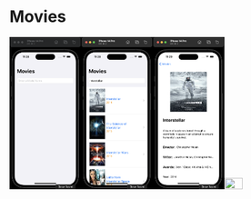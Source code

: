 # Movies

<img src="https://github.com/esahin99/Movies/blob/main/img/img1.png" width=25% height=25%><img src="https://github.com/esahin99/Movies/blob/main/img/img2.png" width=25% height=25%><img src="https://github.com/esahin99/Movies/blob/main/img/img3.png" width=25% height=25%><img src="https://github.com/esahin99/Movies/blob/main/img/Movies.gif" width="25%" height="25%" />
